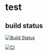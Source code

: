 # test
## build status
[![Build Status](https://travis-ci.org/pli01/test.svg?branch=master)](https://travis-ci.org/pli01/test)

[![CI](https://github.com/pli01/test/actions/workflows/main.yml/badge.svg)](https://github.com/pli01/test/actions/workflows/main.yml)

#
